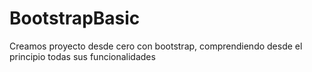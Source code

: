 # BootstrapBasic
Creamos proyecto desde cero con bootstrap, comprendiendo desde el principio todas sus funcionalidades
